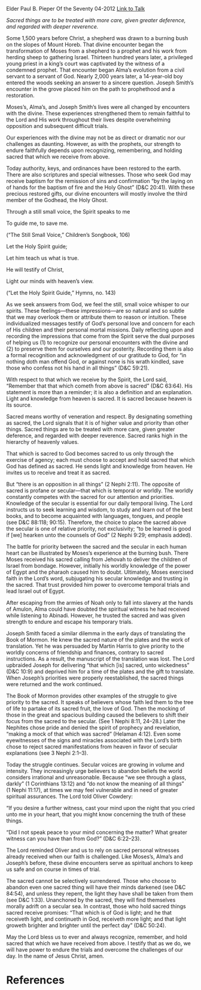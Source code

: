 Elder Paul B. Pieper
Of the Seventy
04-2012
[Link to Talk](https://www.churchofjesuschrist.org/study/general-conference/2012/04/to-hold-sacred?lang=eng)

_Sacred things are to be treated with more care, given greater deference, and regarded with deeper reverence._

Some 1,500 years before Christ, a shepherd was drawn to a burning bush on the slopes of Mount Horeb. That divine encounter began the transformation of Moses from a shepherd to a prophet and his work from herding sheep to gathering Israel. Thirteen hundred years later, a privileged young priest in a king’s court was captivated by the witness of a condemned prophet. That encounter began Alma’s evolution from a civil servant to a servant of God. Nearly 2,000 years later, a 14-year-old boy entered the woods seeking an answer to a sincere question. Joseph Smith’s encounter in the grove placed him on the path to prophethood and a restoration.

Moses’s, Alma’s, and Joseph Smith’s lives were all changed by encounters with the divine. These experiences strengthened them to remain faithful to the Lord and His work throughout their lives despite overwhelming opposition and subsequent difficult trials.

Our experiences with the divine may not be as direct or dramatic nor our challenges as daunting. However, as with the prophets, our strength to endure faithfully depends upon recognizing, remembering, and holding sacred that which we receive from above.

Today authority, keys, and ordinances have been restored to the earth. There are also scriptures and special witnesses. Those who seek God may receive baptism for the remission of sins and confirmation “by the laying on of hands for the baptism of fire and the Holy Ghost” (D&C 20:41). With these precious restored gifts, our divine encounters will mostly involve the third member of the Godhead, the Holy Ghost.





Through a still small voice, the Spirit speaks to me

To guide me, to save me.





(“The Still Small Voice,” Children’s Songbook, 106)









Let the Holy Spirit guide;

Let him teach us what is true.

He will testify of Christ,

Light our minds with heaven’s view.





(“Let the Holy Spirit Guide,” Hymns, no. 143)





As we seek answers from God, we feel the still, small voice whisper to our spirits. These feelings—these impressions—are so natural and so subtle that we may overlook them or attribute them to reason or intuition. These individualized messages testify of God’s personal love and concern for each of His children and their personal mortal missions. Daily reflecting upon and recording the impressions that come from the Spirit serve the dual purposes of helping us (1) to recognize our personal encounters with the divine and (2) to preserve them for ourselves and our posterity. Recording them is also a formal recognition and acknowledgment of our gratitude to God, for “in nothing doth man offend God, or against none is his wrath kindled, save those who confess not his hand in all things” (D&C 59:21).

With respect to that which we receive by the Spirit, the Lord said, “Remember that that which cometh from above is sacred” (D&C 63:64). His statement is more than a reminder; it is also a definition and an explanation. Light and knowledge from heaven is sacred. It is sacred because heaven is its source.

Sacred means worthy of veneration and respect. By designating something as sacred, the Lord signals that it is of higher value and priority than other things. Sacred things are to be treated with more care, given greater deference, and regarded with deeper reverence. Sacred ranks high in the hierarchy of heavenly values.

That which is sacred to God becomes sacred to us only through the exercise of agency; each must choose to accept and hold sacred that which God has defined as sacred. He sends light and knowledge from heaven. He invites us to receive and treat it as sacred.

But “there is an opposition in all things” (2 Nephi 2:11). The opposite of sacred is profane or secular—that which is temporal or worldly. The worldly constantly competes with the sacred for our attention and priorities. Knowledge of the secular is essential for our daily temporal living. The Lord instructs us to seek learning and wisdom, to study and learn out of the best books, and to become acquainted with languages, tongues, and people (see D&C 88:118; 90:15). Therefore, the choice to place the sacred above the secular is one of relative priority, not exclusivity; “to be learned is good if [we] hearken unto the counsels of God” (2 Nephi 9:29; emphasis added).

The battle for priority between the sacred and the secular in each human heart can be illustrated by Moses’s experience at the burning bush. There Moses received his sacred calling from Jehovah to deliver the children of Israel from bondage. However, initially his worldly knowledge of the power of Egypt and the pharaoh caused him to doubt. Ultimately, Moses exercised faith in the Lord’s word, subjugating his secular knowledge and trusting in the sacred. That trust provided him power to overcome temporal trials and lead Israel out of Egypt.

After escaping from the armies of Noah only to fall into slavery at the hands of Amulon, Alma could have doubted the spiritual witness he had received while listening to Abinadi. However, he trusted the sacred and was given strength to endure and escape his temporary trials.

Joseph Smith faced a similar dilemma in the early days of translating the Book of Mormon. He knew the sacred nature of the plates and the work of translation. Yet he was persuaded by Martin Harris to give priority to the worldly concerns of friendship and finances, contrary to sacred instructions. As a result, the manuscript of the translation was lost. The Lord upbraided Joseph for delivering “that which [is] sacred, unto wickedness” (D&C 10:9) and deprived him for a time of the plates and the gift to translate. When Joseph’s priorities were properly reestablished, the sacred things were returned and the work continued.

The Book of Mormon provides other examples of the struggle to give priority to the sacred. It speaks of believers whose faith led them to the tree of life to partake of its sacred fruit, the love of God. Then the mocking of those in the great and spacious building caused the believers to shift their focus from the sacred to the secular. (See 1 Nephi 8:11, 24–28.) Later the Nephites chose pride and denied the spirit of prophecy and revelation, “making a mock of that which was sacred” (Helaman 4:12). Even some eyewitnesses of the signs and miracles associated with the Lord’s birth chose to reject sacred manifestations from heaven in favor of secular explanations (see 3 Nephi 2:1–3).

Today the struggle continues. Secular voices are growing in volume and intensity. They increasingly urge believers to abandon beliefs the world considers irrational and unreasonable. Because “we see through a glass, darkly” (1 Corinthians 13:12) and “do not know the meaning of all things” (1 Nephi 11:17), at times we may feel vulnerable and in need of greater spiritual assurances. The Lord told Oliver Cowdery:

“If you desire a further witness, cast your mind upon the night that you cried unto me in your heart, that you might know concerning the truth of these things.

“Did I not speak peace to your mind concerning the matter? What greater witness can you have than from God?” (D&C 6:22–23).

The Lord reminded Oliver and us to rely on sacred personal witnesses already received when our faith is challenged. Like Moses’s, Alma’s and Joseph’s before, these divine encounters serve as spiritual anchors to keep us safe and on course in times of trial.

The sacred cannot be selectively surrendered. Those who choose to abandon even one sacred thing will have their minds darkened (see D&C 84:54), and unless they repent, the light they have shall be taken from them (see D&C 1:33). Unanchored by the sacred, they will find themselves morally adrift on a secular sea. In contrast, those who hold sacred things sacred receive promises: “That which is of God is light; and he that receiveth light, and continueth in God, receiveth more light; and that light groweth brighter and brighter until the perfect day” (D&C 50:24).

May the Lord bless us to ever and always recognize, remember, and hold sacred that which we have received from above. I testify that as we do, we will have power to endure the trials and overcome the challenges of our day. In the name of Jesus Christ, amen.

# References
